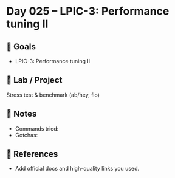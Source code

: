 # Day 025 – LPIC-3: Performance tuning II

## 🎯 Goals
- LPIC-3: Performance tuning II

## 🔧 Lab / Project
Stress test & benchmark (ab/hey, fio)

## 📝 Notes
- Commands tried:
- Gotchas:

## 🔎 References
- Add official docs and high-quality links you used.
